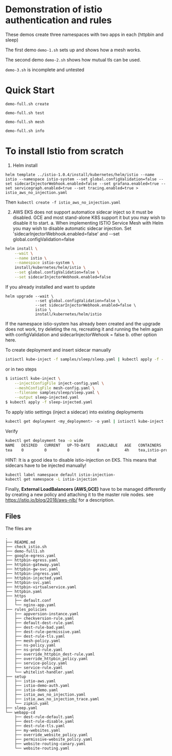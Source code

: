 # Demonstration of istio authentication and rules
These demos create three namespaces with two apps in each (httpbin and sleep)

The first demo `demo-1.sh` sets up and shows how a mesh works. 

The second demo `demo-2.sh` shows how mutual tls can be used.

`demo-3.sh` is incomplete and untested 

# Quick Start
`demo-full.sh create`

`demo-full.sh test`

`demo-full.sh mesh`

`demo-full.sh info`

# To install Istio from scratch
1. Helm install 
```
helm template ../istio-1.0.4/install/kubernetes/helm/istio --name istio --namespace istio-system --set global.configValidation=false --set sidecarInjectorWebhook.enabled=false --set grafana.enabled=true --set servicegraph.enabled=true --set tracing.enabled=true > istio_aws_no_injection.yaml
```
Then `kubectl create -f istio_aws_no_injection.yaml`

2. AWS EKS does not support automatice sidecar inject so it must be disabled. GCE and most stand-alone K8S support it but you may wish to disable it to start.
a. When implementing ISTIO Service Mesh with Helm you may wish to disable automatic sidecar injection. Set 'sidecarInjectorWebhook.enabled=false'
and --set global.configValidation=false
```bash
helm install \
    --wait \
    --name istio \
    --namespace istio-system \
    install/kubernetes/helm/istio \
    --set global.configValidation=false \
    --set sidecarInjectorWebhook.enabled=false
```
If you already installed and want to update
```
helm upgrade --wait \
             --set global.configValidation=false \
             --set sidecarInjectorWebhook.enabled=false \
             istio \
             install/kubernetes/helm/istio
```
If the namespace istio-system has already been created and the upgrade does not work, try deleting the ns, recreating it and running the helm again with configValidation and sidecarInjectorWehook = false
b. other option here.

To create deployment and insert sidecar manually
```bash
istioctl kube-inject -f samples/sleep/sleep.yaml | kubectl apply -f -
```
or in two steps
```bash
$ istioctl kube-inject \
    --injectConfigFile inject-config.yaml \
    --meshConfigFile mesh-config.yaml \
    --filename samples/sleep/sleep.yaml \
    --output sleep-injected.yaml
$ kubectl apply -f sleep-injected.yaml
```

To apply istio settings (inject a sidecar) into existing deployments
```bash
kubectl get deployment <my_deployment> -o yaml | istioctl kube-inject -f - | kubectl apply -f -
```
Verify
```bash
kubectl get deployment tea -o wide
NAME   DESIRED   CURRENT   UP-TO-DATE   AVAILABLE   AGE   CONTAINERS        IMAGES                                                      SELECTOR
tea    0         0         0            0           4h    tea,istio-proxy   nginxdemos/hello:plain-text,docker.io/istio/proxyv2:1.0.3   app=tea
```
HINT: It is a good idea to disable istio-injection on EKS. This means that sidecars have to be injected manually!
```bash
kubectl label namespace default istio-injection-
kubectl get namespace -L istio-injection
```
Finally, **External LoadBalancers (AWS,GCE)** have to be managed differently by creating a new policy and attaching it to the master role nodes.
see https://istio.io/blog/2018/aws-nlb/ for a description.
## Files
The files are
```
.
├── README.md
├── check_istio.sh
├── demo-full1.sh
├── google-egress.yaml
├── httpbin-egress.yaml
├── httpbin-gateway.yaml
├── httpbin-gw-svc.yaml
├── httpbin-ingress.yaml
├── httpbin-injected.yaml
├── httpbin-svc.yaml
├── httpbin-virtualservice.yaml
├── httpbin.yaml
├── https
│   ├── default.conf
│   └── nginx-app.yaml
├── rules_policies
│   ├── appversion-instance.yaml
│   ├── checkversion-rule.yaml
│   ├── default-dest-rule.yaml
│   ├── dest-rule-bad.yaml
│   ├── dest-rule-permissive.yaml
│   ├── dest-rule-tls.yaml
│   ├── mesh-policy.yaml
│   ├── ns-policy.yaml
│   ├── ns-prod-rule.yaml
│   ├── override_httpbin_dest-rule.yaml
│   ├── override_httpbin_policy.yaml
│   ├── service-policy.yaml
│   ├── service-rule.yaml
│   └── whitelist-handler.yaml
├── setup
│   ├── istio-aws.yaml
│   ├── istio-demo-auth.yaml
│   ├── istio-demo.yaml
│   ├── istio_aws_no_injection.yaml
│   ├── istio_aws_no_injection_trace.yaml
│   └── zipkin.yaml
├── sleep.yaml
└── webapp-cd
    ├── dest-rule-default.yaml
    ├── dest-rule-disable.yaml
    ├── dest-rule-tls.yaml
    ├── my-websites.yaml
    ├── override_website_policy.yaml
    ├── permissive-website_policy.yaml
    ├── website-routing-canary.yaml
    └── website-routing.yaml
```
